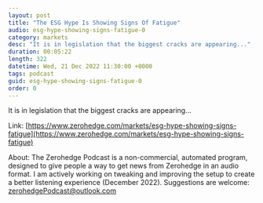 ```yaml
---
layout: post
title: "The ESG Hype Is Showing Signs Of Fatigue"
audio: esg-hype-showing-signs-fatigue-0
category: markets
desc: "It is in legislation that the biggest cracks are appearing..."
duration: 00:05:22
length: 322
datetime: Wed, 21 Dec 2022 11:30:00 +0000
tags: podcast
guid: esg-hype-showing-signs-fatigue-0
order: 0
---
```

It is in legislation that the biggest cracks are appearing...

Link: [https://www.zerohedge.com/markets/esg-hype-showing-signs-fatigue](https://www.zerohedge.com/markets/esg-hype-showing-signs-fatigue)

About: The Zerohedge Podcast is a non-commercial, automated program, designed to give people a way to get news from Zerohedge in an audio format.  I am actively working on tweaking and improving the setup to create a better listening experience (December 2022).  Suggestions are welcome: [zerohedgePodcast@outlook.com](mailto:zerohedgePodcast@outlook.com)